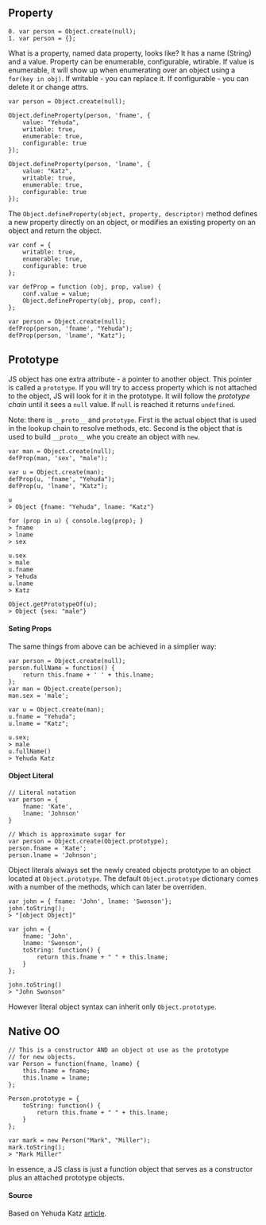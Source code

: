 ## Property

```
0. var person = Object.create(null);
1. var person = {};
```

What is a property, named data property, looks like? It has a name (String) and a value. Property can be enumerable, configurable, wtirable. If value is enumerable, it will show up when enumerating over an object using a `for(key in obj)`. If writable - you can replace it. If configurable - you can delete it or change attrs.

```
var person = Object.create(null);

Object.defineProperty(person, 'fname', {
    value: "Yehuda",
    writable: true,
    enumerable: true,
    configurable: true
});

Object.defineProperty(person, 'lname', {
    value: "Katz",
    writable: true,
    enumerable: true,
    configurable: true
});
```

The `Object.defineProperty(object, property, descriptor)` method defines a new property directly on an object, or modifies an existing property on an object and return the object.

```
var conf = {
    writable: true,
    enumerable: true,
    configurable: true
};

var defProp = function (obj, prop, value) {
    conf.value = value;
    Object.defineProperty(obj, prop, conf);
};

var person = Object.create(null);
defProp(person, 'fname', "Yehuda");
defProp(person, 'lname', "Katz");
```

## Prototype
JS object has one extra attribute - a pointer to another object. This pointer is called a `prototype`. If you will try to access property which is not attached to the object, JS will look for it in the prototype. It will follow the *prototype chain* until it sees a `null` value. If `null` is reached it returns `undefined`.

Note: there is `__proto__` and `prototype`. First is the actual object that is used in the lookup chain to resolve methods, etc. Second is the object that is used to build `__proto__` whe you create an object with `new`.

```
var man = Object.create(null);
defProp(man, 'sex', "male");

var u = Object.create(man);
defProp(u, 'fname', "Yehuda");
defProp(u, 'lname', "Katz");

u
> Object {fname: "Yehuda", lname: "Katz"}

for (prop in u) { console.log(prop); }
> fname
> lname
> sex

u.sex
> male
u.fname
> Yehuda
u.lname
> Katz

Object.getPrototypeOf(u);
> Object {sex: "male"}
```

#### Seting Props
The same things from above can be achieved in a simplier way:

```
var person = Object.create(null);
person.fullName = function() {
	return this.fname + ' ' + this.lname;
};
var man = Object.create(person);
man.sex = 'male';

var u = Object.create(man);
u.fname = "Yehuda";
u.lname = "Katz";

u.sex;
> male
u.fullName()
> Yehuda Katz
```

#### Object Literal
```
// Literal notation
var person = {
	fname: 'Kate',
	lname: 'Johnson'
}

// Which is approximate sugar for
var person = Object.create(Object.prototype);
person.fname = 'Kate';
person.lname = 'Johnson';
```

Object literals always set the newly created objects prototype to an object located at `Object.prototype`. The default `Object.prototype` dictionary comes with a number of the methods, which can later be overriden.

```
var john = { fname: 'John', lname: 'Swonson'};
john.toString();
> "[object Object]"

var john = {
	fname: 'John',
	lname: 'Swonson',
	toString: function() { 
		return this.fname + " " + this.lname;
	}
};

john.toString()
> "John Swonson"
```

However literal object syntax can inherit only `Object.prototype`.

## Native OO
```
// This is a constructor AND an object ot use as the prototype
// for new objects.
var Person = function(fname, lname) {
	this.fname = fname;
	this.lname = lname;
};

Person.prototype = {
	toString: function() {
		return this.fname + " " + this.lname;
	}
};

var mark = new Person("Mark", "Miller");
mark.toString();
> "Mark Miller"
```

In essence, a JS class is just a function object that serves as a constructor plus an attached prototype objects. 


#### Source
Based on Yehuda Katz [article](http://yehudakatz.com/2011/08/12/understanding-prototypes-in-javascript/).